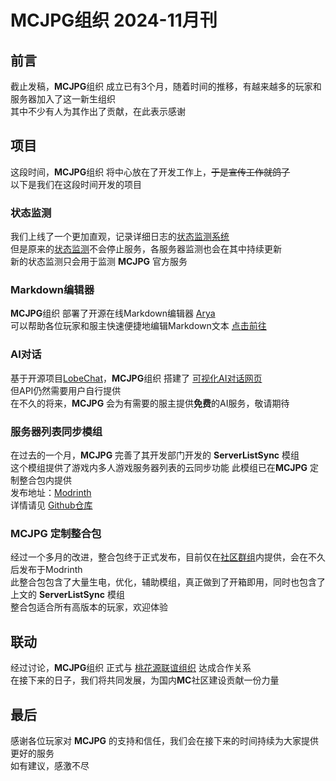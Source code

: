 # MCJPG组织 2024-11月刊

## 前言

截止发稿，**MCJPG**组织 成立已有3个月，随着时间的推移，有越来越多的玩家和服务器加入了这一新生组织  
其中不少有人为其作出了贡献，在此表示感谢

## 项目

这段时间，**MCJPG**组织 将中心放在了开发工作上，~~于是宣传工作就鸽了~~  
以下是我们在这段时间开发的项目

### 状态监测

我们上线了一个更加直观，记录详细日志的[状态监测系统](https://bstatus.mcjpg.org/)  
但是原来的[状态监测](https://status.mcjpg.org/)不会停止服务，各服务器监测也会在其中持续更新  
新的状态监测只会用于监测 **MCJPG** 官方服务

### Markdown编辑器

**MCJPG**组织 部署了开源在线Markdown编辑器 [Arya](https://github.com/nicejade/markdown-online-editor)  
可以帮助各位玩家和服主快速便捷地编辑Markdown文本
[点击前往](https://editor.mcjpg.org)

### AI对话

基于开源项目[LobeChat](https://github.com/lobehub/lobe-chat)，**MCJPG**组织 搭建了 [可视化AI对话网页](https://chat.mcjpg.org/)  
但API仍然需要用户自行提供  
在不久的将来，**MCJPG** 会为有需要的服主提供**免费**的AI服务，敬请期待

### 服务器列表同步模组

在过去的一个月，**MCJPG** 完善了其开发部门开发的 **ServerListSync** 模组  
这个模组提供了游戏内多人游戏服务器列表的云同步功能
此模组已在**MCJPG** 定制整合包内提供  
发布地址：[Modrinth](https://modrinth.com/mod/serverlistsync)  
详情请见 [Github仓库](https://github.com/MineJPGcraft/ServerListSync)

### MCJPG 定制整合包

经过一个多月的改进，整合包终于正式发布，目前仅在[社区群组](https://qm.qq.com/q/bAZle5ABzy)内提供，会在不久后发布于Modrinth  
此整合包包含了大量生电，优化，辅助模组，真正做到了开箱即用，同时也包含了上文的 **ServerListSync** 模组  
整合包适合所有高版本的玩家，欢迎体验

## 联动

经过讨论，**MCJPG**组织 正式与 [桃花源联谊组织](http://qm.qq.com/cgi-bin/qm/qr?_wv=1027&k=_f6OAfAbCuyIbiny20DsPSd33-Zx-hRU&authKey=6kJlwUInU9ZPwU2SureaIgMLq%2FMMHWB0FsBbai5qdoch8uk%2BxPBp4cMOg2evXWXy&noverify=0&group_code=415027991) 达成合作关系  
在接下来的日子，我们将共同发展，为国内**MC**社区建设贡献一份力量

## 最后

感谢各位玩家对 **MCJPG** 的支持和信任，我们会在接下来的时间持续为大家提供更好的服务  
如有建议，感激不尽

